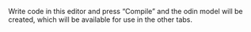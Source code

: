 Write code in this editor and press “Compile” and the odin model will be created, which will be available for use in the other tabs.